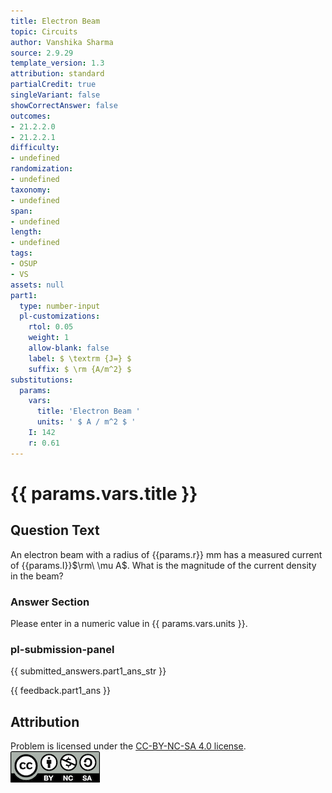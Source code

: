 ```yaml
---
title: Electron Beam
topic: Circuits
author: Vanshika Sharma
source: 2.9.29
template_version: 1.3
attribution: standard
partialCredit: true
singleVariant: false
showCorrectAnswer: false
outcomes:
- 21.2.2.0
- 21.2.2.1
difficulty:
- undefined
randomization:
- undefined
taxonomy:
- undefined
span:
- undefined
length:
- undefined
tags:
- OSUP
- VS
assets: null
part1:
  type: number-input
  pl-customizations:
    rtol: 0.05
    weight: 1
    allow-blank: false
    label: $ \textrm {J=} $
    suffix: $ \rm {A/m^2} $
substitutions:
  params:
    vars:
      title: 'Electron Beam '
      units: ' $ A / m^2 $ '
    I: 142
    r: 0.61
---
```

# {{ params.vars.title }}

## Question Text

An electron beam with a radius of {{params.r}} $\textrm{mm}$ has a measured current of {{params.I}}$\rm\ \mu A$.
What is the magnitude of the current density in the beam?

### Answer Section

Please enter in a numeric value in {{ params.vars.units }}.

### pl-submission-panel

<p></p>
{{ submitted_answers.part1_ans_str }}
<p></p>
{{ feedback.part1_ans }}

## Attribution

Problem is licensed under the [CC-BY-NC-SA 4.0 license](https://creativecommons.org/licenses/by-nc-sa/4.0/).<br> ![The Creative Commons 4.0 license requiring attribution-BY, non-commercial-NC, and share-alike-SA license.](https://raw.githubusercontent.com/firasm/bits/master/by-nc-sa.png)